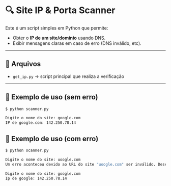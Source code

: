 # 🔍 Site IP & Porta Scanner

Este é um script simples em Python que permite:

- Obter o **IP de um site/domínio** usando DNS.
- Exibir mensagens claras em caso de erro (DNS inválido, etc).

---

## 📂 Arquivos

- `get_ip.py` → script principal que realiza a verificação

---

## 🧪 Exemplo de uso (sem erro)

```bash
$ python scanner.py

Digite o nome do site: google.com
IP de google.com: 142.250.78.14
```

## 🧪 Exemplo de uso (com erro)

```bash
$ python scanner.py

Digite o nome do site: uoogle.com
Um erro aconteceu devido ao URL do site "uoogle.com" ser inválido. Deseja tentar novamente? [Y/n]: y

Digite o nome do site: google.com
Ip de google: 142.250.78.14



